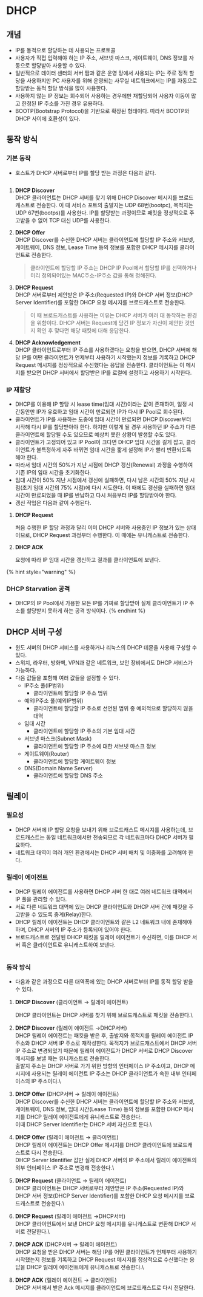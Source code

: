 # DHCP

## 개념

* IP를 동적으로 할당하는 데 사용되는 프로토콜
* 사용자가 직접 입력해야 하는 IP 주소, 서브넷 마스크, 게이트웨이, DNS 정보를 자동으로 할당받아 사용할 수 있다.
* 일반적으로 데이터 센터의 서버 팜과 같은 운영 망에서 사용되는 IP는 주로 정적 할당을 사용하지만 PC 사용자를 위해 운영되는 사무실 네트워크에서는 IP를 자동으로 할당받는 동적 할당 방식을 많이 사용한다.
* 사용하지 않는 IP 정보는 회수되어 사용하는 경우에만 재할당되어 사용자 이동이 많고 한정된 IP 주소를 가진 경우 유용하다.
* BOOTP(Bootstrap Protocol)을 기반으로 확장된 형태이다. 따라서 BOOTP와 DHCP 사이에 호환성이 있다.

## 동작 방식

### 기본 동작

* 호스트가 DHCP 서버로부터 IP를 할당 받는 과정은 다음과 같다.

<figure><img src="../../.gitbook/assets/image (21).png" alt=""><figcaption></figcaption></figure>

1. **DHCP Discover**\
   DHCP 클라이언트는 DHCP 서버를 찾기 위해 DHCP Discover 메시지를 브로드캐스트로 전송한다. 이 때 서비스 포트의 출발지는 UDP 68번(bootpc), 목적지는 UDP 67번(bootps)를 사용한다. IP를 할당받는 과정이므로 패킷을 정상적으로 주고받을 수 없어 TCP 대신 UDP를 사용한다.
2.  **DHCP Offer**\
    DHCP Discover를 수신한 DHCP 서버는 클라이언트에 할당할 IP 주소와 서브넷, 게이트웨이, DNS 정보, Lease Time 등의 정보를 포함한 DHCP 메시지를 클라이언트로 전송한다.

    > 클라이언트에 할당할 IP 주소는 DHCP IP Pool에서 할당할 IP를 선택하거나 미리 정의되어있는 MAC주소-IP주소 값을 통해 정해진다.
3.  **DHCP Request**\
    DHCP 서버로부터 제안받은 IP 주소(Requested IP)와 DHCP 서버 정보(DHCP Server Identifier)를 포함한 DHCP 요청 메시지를 브로드캐스트로 전송한다.

    > 이 때 브로드캐스트를 사용하는 이유는 DHCP 서버가 여러 대 동작하는 환경을 위함이다. DHCP 서버는 Request에 담긴 IP 정보가 자신이 제안한 것인지 확인 후 맞다면 해당 패킷에 대해 응답한다.
4. **DHCP Acknowledgement**\
   DHCP 클라이언트로부터 IP 주소를 사용하겠다는 요청을 받으면, DHCP 서버에 해당 IP를 어떤 클라이언트가 언제부터 사용하기 시작했는지 정보를 기록하고 DHCP Request 메시지를 정상적으로 수신했다는 응답을 전송한다. 클라이언트는 이 메시지를 받으면 DHCP 서버에서 할당받은 IP를 로컬에 설정하고 사용하기 시작한다.

### IP 재할당

* DHCP를 이용해 IP 할당 시 lease time(임대 시간)이라는 값이 존재하여, 일정 시간동안만 IP가 유효하고 임대 시간이 만료되면 IP가 다시 IP Pool로 회수된다.
* 클라이언트가 IP를 사용하는 도중에 임대 시간이 만료되면 DHCP Discover부터 시작해 다시 IP를 할당받아야 한다. 하지만 이렇게 될 경우 사용하던 IP 주소가 다른 클라이언트에 할당될 수도 있으므로 예상치 못한 상황이 발생할 수도 있다.&#x20;
* 클라이언트가 고정되어 있고 IP Pool이 크다면 DHCP 임대 시간을 길게 잡고, 클라이언트가 불특정하게 자주 바뀌면 임대 시간을 짧게 설정해 IP가 빨리 반환되도록 해야 한다.
* 따라서 임대 시간의 50%가 지난 시점에 DHCP 갱신(Renewal) 과정을 수행하여 기존 IP의 임대 시간을 초기화한다.
* 임대 시간이 50% 지난 시점에서 갱신에 실패하면, 다시 남은 시간의 50% 지난 시점(초기 임대 시간의 75% 시점)에 다시 시도한다. 이 때에도 갱신을 실패하면 임대 시간이 만료되었을 때 IP를 반납하고 다시 처음부터 IP를 할당받아야 한다.
* 갱신 작업은 다음과 같이 수행된다.

1.  **DHCP Request**

    처음 수행한 IP 할당 과정과 달리 이미 DHCP 서버와 사용중인 IP 정보가 있는 상태이므로, DHCP Request 과정부터 수행한다. 이 때에는 유니캐스트로 전송한다.
2.  **DHCP ACK**

    요청에 따라 IP 임대 시간을 갱신하고 결과를 클라이언트에 보낸다.

{% hint style="warning" %}
### DHCP Starvation 공격

* DHCP의 IP Pool에서 가용한 모든 IP를 가짜로 할당받아 실제 클라이언트가 IP 주소를 할당받지 못하게 하는 공격 방식이다.
{% endhint %}

## DHCP 서버 구성

* 윈도 서버의 DHCP 서비스를 사용하거나 리눅스의 DHCP 데몬을 사용해 구성할 수 있다.
* 스위치, 라우터, 방화벽, VPN과 같은 네트워크, 보안 장비에서도 DHCP 서비스가 가능하다.
* 다음 값들을 포함해 여러 값들을 설정할 수 있다.
  * IP주소 풀(IP범위)
    * 클라이언트에 할당할 IP 주소 범위
  * 예외IP주소 풀(예외IP범위)
    * 클라이언트에 할당할 IP 주소로 선언된 범위 중 예외적으로 할당하지 않을 대역
  * 임대 시간
    * 클라이언트에 할당할 IP 주소의 기본 임대 시간
  * 서브넷 마스크(Subnet Mask)
    * 클라이언트에 할당할 IP 주소에 대한 서브넷 마스크 정보
  * 게이트웨이(Router)
    * 클라이언트에 할당할 게이트웨이 정보
  * DNS(Domain Name Server)
    * 클라이언트에 할당할 DNS 주소

## 릴레이

### 필요성

* DHCP 서버에 IP 할당 요청을 보내기 위해 브로드캐스트 메시지를 사용하는데, 브로드캐스트는 동일 네트워크에서만 전송되므로 각 네트워크마다 DHCP 서버가 필요하다.
* 네트워크 대역이 여러 개인 환경에서는 DHCP 서버 배치 및 이중화를 고려해야 한다.

### 릴레이 에이전트

* DHCP 릴레이 에이전트를 사용하면 DHCP 서버 한 대로 여러 네트워크 대역에서 IP 풀을 관리할 수 있다.
* 서로 다른 네트워크 대역에 있는 DHCP 클라이언트와 DHCP 서버 간에 패킷을 주고받을 수 있도록 중계(Relay)한다.
* DHCP 릴레이 에이전트는 DHCP 클라이언트와 같은 L2 네트워크 내에 존재해야 하며, DHCP 서버의 IP 주소가 등록되어 있어야 한다.
* 브로드캐스트로 전달된 DHCP 패킷을 릴레이 에이전트가 수신하면, 이를 DHCP 서버 혹은 클라이언트로 유니캐스트하여 보낸다.

<figure><img src="../../.gitbook/assets/image (23).png" alt=""><figcaption></figcaption></figure>

### 동작 방식

* 다음과 같은 과정으로 다른 대역폭에 있는 DHCP 서버로부터 IP를 동적 할당 받을 수 있다.

1.  **DHCP Discover** (클라이언트 → 릴레이 에이전트)

    DHCP 클라이언트는 DHCP 서버를 찾기 위해 브로드캐스트로 패킷을 전송한다.\

2. **DHCP Discover** (릴레이 에이전트 →DHCP서버)\
   DHCP 릴레이 에이전트는 패킷을 받은 후, 출발지와 목적지를 릴레이 에이전트 IP 주소와 DHCP 서버 IP 주소로 재작성한다. 목적지가 브로드캐스트에서 DHCP 서버 IP 주소로 변경되었기 때문에 릴레이 에이전트가 DHCP 서버로 DHCP Discover 메시지를 보낼 때는 유니캐스트로 전송한다.\
   출발지 주소는 DHCP 서버로 가기 위한 방향의 인터페이스 IP 주소이고, DHCP 메시지에 사용되는 릴레이 에이전트 IP 주소는 DHCP 클라이언트가 속한 내부 인터페이스의 IP 주소이다.\

3. **DHCP Offer** (DHCP서버 → 릴레이 에이전트)\
   DHCP Discover를 수신한 DHCP 서버는 클라이언트에 할당할 IP 주소와 서브넷, 게이트웨이, DNS 정보, 임대 시간(Lease Time) 등의 정보를 포함한 DHCP 메시지를 DHCP 릴레이 에이전트에게 유니캐스트로 전송한다. \
   이때 DHCP Server Identifier는 DHCP 서버 자신으로 둔다.\

4. **DHCP Offer** (릴레이 에이전트 → 클라이언트)\
   DHCP 릴레이 에이전트는 DHCP Offer 메시지를 DHCP 클라이언트에 브로드캐스트로 다시 전송한다.\
   DHCP Server Identifier 값만 실제 DHCP 서버의 IP 주소에서 릴레이 에이전트의 외부 인터페이스 IP 주소로 변경해 전송한다.\

5. **DHCP Request** (클라이언트 → 릴레이 에이전트)\
   DHCP 클라이언트는 DHCP 서버로부터 제안받은 IP 주소(Requested IP)와 DHCP 서버 정보(DHCP Server Identifier)를 포함한 DHCP 요청 메시지를 브로드캐스트로 전송한다.\

6. **DHCP Request** (릴레이 에이전트 →DHCP서버)\
   DHCP 클라이언트에서 보낸 DHCP 요청 메시지를 유니캐스트로 변환해 DHCP 서버로 전달한다.\

7. **DHCP ACK** (DHCP서버 → 릴레이 에이전트)\
   DHCP 요청을 받은 DHCP 서버는 해당 IP를 어떤 클라이언트가 언제부터 사용하기 시작했는지 정보를 기록하고 DHCP Request 메시지를 정상적으로 수신했다는 응답을 DHCP 릴레이 에이전트에게 유니캐스트로 전송한다.\

8. **DHCP ACK** (릴레이 에이전트 → 클라이언트)\
   DHCP 서버에서 받은 Ack 메시지를 클라이언트에 브로드캐스트로 다시 전달한다.
